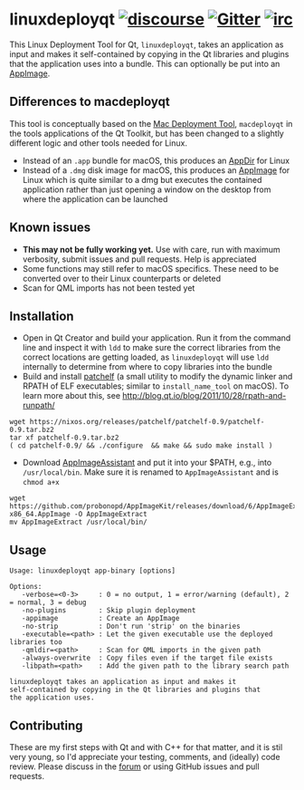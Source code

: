 # linuxdeployqt  [![discourse](https://img.shields.io/badge/forum-discourse-orange.svg)](http://discourse.appimage.org/t/linuxdeployqt-new-linux-deployment-tool-for-qt/57) [![Gitter](https://badges.gitter.im/Join%20Chat.svg)](https://gitter.im/probonopd/AppImageKit?utm_source=badge&utm_medium=badge&utm_campaign=pr-badge) [![irc](https://img.shields.io/badge/IRC-%23AppImage%20on%20freenode-blue.svg)](https://webchat.freenode.net/?channels=AppImage)

This Linux Deployment Tool for Qt, `linuxdeployqt`, takes an application as input and makes it self-contained by copying in the Qt libraries and plugins that the application uses into a bundle. This can optionally be put into an [AppImage](http://appimage.org/).

## Differences to macdeployqt
This tool is conceptually based on the [Mac Deployment Tool](http://doc.qt.io/qt-5/osx-deployment.html), `macdeployqt` in the tools applications of the Qt Toolkit, but has been changed to a slightly different logic and other tools needed for Linux.

* Instead of an `.app` bundle for macOS, this produces an [AppDir](http://rox.sourceforge.net/desktop/AppDirs.html) for Linux
* Instead of a `.dmg` disk image for macOS, this produces an [AppImage](http://appimage.org/) for Linux which is quite similar to a dmg but executes the contained application rather than just opening a window on the desktop from where the application can be launched

## Known issues

* __This may not be fully working yet.__ Use with care, run with maximum verbosity, submit issues and pull requests. Help is appreciated
* Some functions may still refer to macOS specifics. These need to be converted over to their Linux counterparts or deleted
* Scan for QML imports has not been tested yet

## Installation

* Open in Qt Creator and build your application. Run it from the command line and inspect it with `ldd` to make sure the correct libraries from the correct locations are getting loaded, as `linuxdeployqt` will use `ldd` internally to determine from where to copy libraries into the bundle
* Build and install [patchelf](https://nixos.org/patchelf.html) (a small utility to modify the dynamic linker and RPATH of ELF executables; similar to `install_name_tool` on macOS). To learn more about this, see http://blog.qt.io/blog/2011/10/28/rpath-and-runpath/

```
wget https://nixos.org/releases/patchelf/patchelf-0.9/patchelf-0.9.tar.bz2
tar xf patchelf-0.9.tar.bz2
( cd patchelf-0.9/ && ./configure  && make && sudo make install )
```

* Download [AppImageAssistant](https://github.com/probonopd/AppImagaeKit/releases) and put it into your $PATH, e.g., into `/usr/local/bin`. Make sure it is renamed to `AppImageAssistant` and is `chmod a+x`

```
wget https://github.com/probonopd/AppImageKit/releases/download/6/AppImageExtract_6-x86_64.AppImage -O AppImageExtract
mv AppImageExtract /usr/local/bin/
```

## Usage

```
Usage: linuxdeployqt app-binary [options]

Options:
   -verbose=<0-3>     : 0 = no output, 1 = error/warning (default), 2 = normal, 3 = debug
   -no-plugins        : Skip plugin deployment
   -appimage          : Create an AppImage
   -no-strip          : Don't run 'strip' on the binaries
   -executable=<path> : Let the given executable use the deployed libraries too
   -qmldir=<path>     : Scan for QML imports in the given path
   -always-overwrite  : Copy files even if the target file exists
   -libpath=<path>    : Add the given path to the library search path

linuxdeployqt takes an application as input and makes it
self-contained by copying in the Qt libraries and plugins that
the application uses.
```

## Contributing

These are my first steps with Qt and with C++ for that matter, and it is stil very young, so I'd appreciate your testing, comments, and (ideally) code review. Please discuss in the [forum](http://discourse.appimage.org/t/linuxdeployqt-new-linux-deployment-tool-for-qt/57) or using GitHub issues and pull requests.
